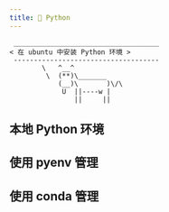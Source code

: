 ```yaml
---
title: 🐍 Python
---
```


```
 ____________________________________
< 在 ubuntu 中安装 Python 环境 >
 ------------------------------------
        \   ^__^
         \  (**)\_______
            (__)\       )\/\
             U  ||----w |
                ||     ||
```

## 本地 Python 环境

## 使用 pyenv 管理

## 使用 conda 管理
